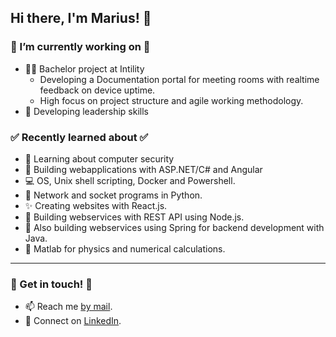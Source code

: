 ## Hi there, I'm Marius! 👋

### 🌱 I’m currently working on 🌱
- 👨‍🏫 Bachelor project at Intility
  -  Developing a Documentation portal for meeting rooms
     with realtime feedback on device uptime.
  -  High focus on project structure
     and agile working methodology.
- 👔 Developing leadership skills

### ✅ Recently learned about ✅
- 🔑 Learning about computer security
- 🤖 Building webapplications with ASP.NET/C# and Angular
- 💻 OS, Unix shell scripting, Docker and Powershell.
- 🔌 Network and socket programs in Python.
- ✨ Creating websites with React.js.
- 👾 Building webservices with REST API using Node.js.
- 🍃 Also building webservices using Spring for backend development with Java.
- 🧮 Matlab for physics and numerical calculations.

---
### 👏 Get in touch! 👏
- 📫 Reach me [by mail][mail].
- 🤝 Connect on [LinkedIn][linkedin].


[linkedin]: https://www.linkedin.com/in/marius-havnaas-623756174
[mail]: mailto:marhav95@gmail.com?subject=[GitHub]%20Source%20Han%20Sans
[instagram]: https://www.instagram.com/mariushavnaas/
[java]: https://github.com/Marhav/Eksamen_AlgDat
<!--
**Marhav/Marhav** is a ✨ _special_ ✨ repository because its `README.md` (this file) appears on your GitHub profile.

Here are some ideas to get you started:


- 🤔 I’m looking for help with ...
- 💬 Ask me about ...
- 😄 Pronouns: ...
- 🔭 I’m currently working on ...
- ⚡ Fun fact: ......
-->
